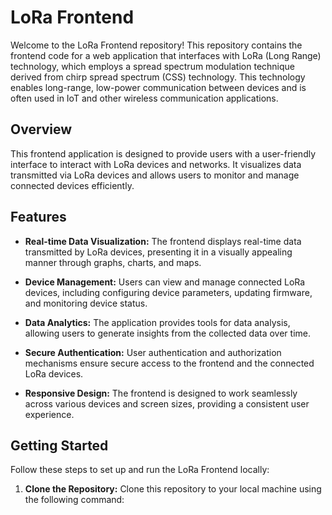 # LoRa Frontend

Welcome to the LoRa Frontend repository! This repository contains the frontend code for a web application that interfaces with LoRa (Long Range) technology, which employs a spread spectrum modulation technique derived from chirp spread spectrum (CSS) technology. This technology enables long-range, low-power communication between devices and is often used in IoT and other wireless communication applications.

## Overview

This frontend application is designed to provide users with a user-friendly interface to interact with LoRa devices and networks. It visualizes data transmitted via LoRa devices and allows users to monitor and manage connected devices efficiently.

## Features

- **Real-time Data Visualization:** The frontend displays real-time data transmitted by LoRa devices, presenting it in a visually appealing manner through graphs, charts, and maps.

- **Device Management:** Users can view and manage connected LoRa devices, including configuring device parameters, updating firmware, and monitoring device status.

- **Data Analytics:** The application provides tools for data analysis, allowing users to generate insights from the collected data over time.

- **Secure Authentication:** User authentication and authorization mechanisms ensure secure access to the frontend and the connected LoRa devices.

- **Responsive Design:** The frontend is designed to work seamlessly across various devices and screen sizes, providing a consistent user experience.

## Getting Started

Follow these steps to set up and run the LoRa Frontend locally:

1. **Clone the Repository:** Clone this repository to your local machine using the following command:
